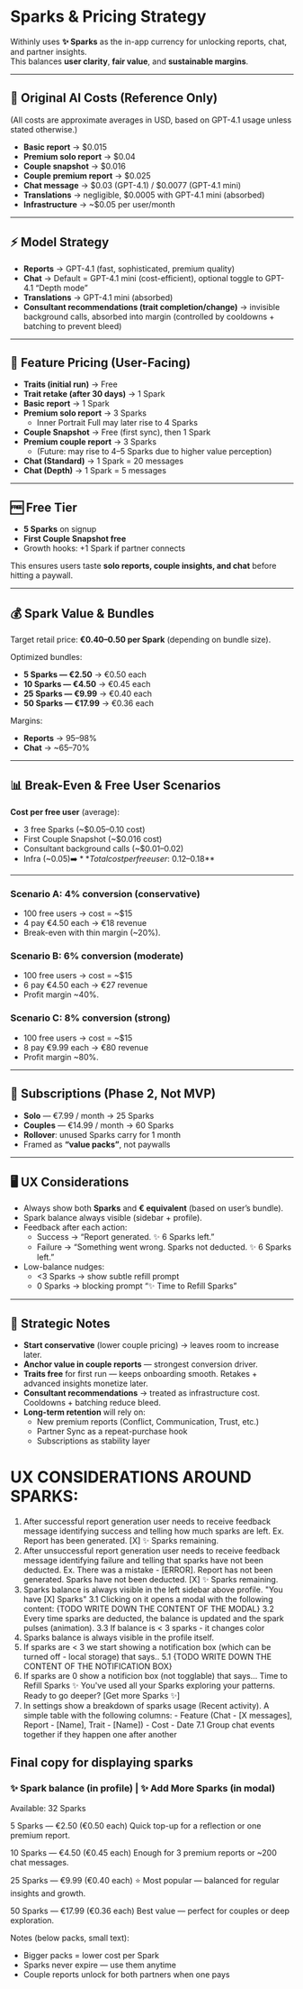 # Sparks & Pricing Strategy

Withinly uses **✨ Sparks** as the in-app currency for unlocking reports, chat, and partner insights.  
This balances **user clarity**, **fair value**, and **sustainable margins**.

---

## 💸 Original AI Costs (Reference Only)

(All costs are approximate averages in USD, based on GPT-4.1 usage unless stated otherwise.)

- **Basic report** → $0.015
- **Premium solo report** → $0.04
- **Couple snapshot** → $0.016
- **Couple premium report** → $0.025
- **Chat message** → $0.03 (GPT-4.1) / $0.0077 (GPT-4.1 mini)
- **Translations** → negligible, $0.0005 with GPT-4.1 mini (absorbed)
- **Infrastructure** → ~$0.05 per user/month

---

## ⚡ Model Strategy

- **Reports** → GPT-4.1 (fast, sophisticated, premium quality)
- **Chat** → Default = GPT-4.1 mini (cost-efficient), optional toggle to GPT-4.1 “Depth mode”
- **Translations** → GPT-4.1 mini (absorbed)
- **Consultant recommendations (trait completion/change)** → invisible background calls, absorbed into margin (controlled by cooldowns + batching to prevent bleed)

---

## 🎯 Feature Pricing (User-Facing)

- **Traits (initial run)** → Free
- **Trait retake (after 30 days)** → 1 Spark
- **Basic report** → 1 Spark
- **Premium solo report** → 3 Sparks
  - Inner Portrait Full may later rise to 4 Sparks
- **Couple Snapshot** → Free (first sync), then 1 Spark
- **Premium couple report** → 3 Sparks
  - (Future: may rise to 4–5 Sparks due to higher value perception)
- **Chat (Standard)** → 1 Spark = 20 messages
- **Chat (Depth)** → 1 Spark = 5 messages

---

## 🆓 Free Tier

- **5 Sparks** on signup
- **First Couple Snapshot free**
- Growth hooks: +1 Spark if partner connects

This ensures users taste **solo reports, couple insights, and chat** before hitting a paywall.

---

## 💰 Spark Value & Bundles

Target retail price: **€0.40–0.50 per Spark** (depending on bundle size).

Optimized bundles:

- **5 Sparks — €2.50** → €0.50 each
- **10 Sparks — €4.50** → €0.45 each
- **25 Sparks — €9.99** → €0.40 each
- **50 Sparks — €17.99** → €0.36 each

Margins:

- **Reports** → 95–98%
- **Chat** → ~65–70%

---

## 📊 Break-Even & Free User Scenarios

**Cost per free user** (average):

- 3 free Sparks (~$0.05–0.10 cost)
- First Couple Snapshot (~$0.016 cost)
- Consultant background calls (~$0.01–0.02)
- Infra (~$0.05)  
  ➡️ **Total cost per free user: ~$0.12–0.18**

---

### Scenario A: 4% conversion (conservative)

- 100 free users → cost = ~$15
- 4 pay €4.50 each → €18 revenue
- Break-even with thin margin (~20%).

### Scenario B: 6% conversion (moderate)

- 100 free users → cost = ~$15
- 6 pay €4.50 each → €27 revenue
- Profit margin ~40%.

### Scenario C: 8% conversion (strong)

- 100 free users → cost = ~$15
- 8 pay €9.99 each → €80 revenue
- Profit margin ~80%.

---

## 📅 Subscriptions (Phase 2, Not MVP)

- **Solo** — €7.99 / month → 25 Sparks
- **Couples** — €14.99 / month → 60 Sparks
- **Rollover**: unused Sparks carry for 1 month
- Framed as **“value packs”**, not paywalls

---

## 🖥️ UX Considerations

- Always show both **Sparks** and **€ equivalent** (based on user’s bundle).
- Spark balance always visible (sidebar + profile).
- Feedback after each action:
  - Success → “Report generated. ✨ 6 Sparks left.”
  - Failure → “Something went wrong. Sparks not deducted. ✨ 6 Sparks left.”
- Low-balance nudges:
  - <3 Sparks → show subtle refill prompt
  - 0 Sparks → blocking prompt “✨ Time to Refill Sparks”

---

## 🧭 Strategic Notes

- **Start conservative** (lower couple pricing) → leaves room to increase later.
- **Anchor value in couple reports** — strongest conversion driver.
- **Traits free** for first run — keeps onboarding smooth. Retakes + advanced insights monetize later.
- **Consultant recommendations** → treated as infrastructure cost. Cooldowns + batching reduce bleed.
- **Long-term retention** will rely on:
  - New premium reports (Conflict, Communication, Trust, etc.)
  - Partner Sync as a repeat-purchase hook
  - Subscriptions as stability layer

# UX CONSIDERATIONS AROUND SPARKS:

1. After successful report generation user needs to receive feedback message identifying success and telling how much sparks are left.
   Ex. Report has been generated. [X] ✨ Sparks remaining.
2. After unsuccessful report generation user needs to receive feedback message identifying failure and telling that sparks have not been deducted.
   Ex. There was a mistake - [ERROR]. Report has not been generated. Sparks have not been deducted. [X] ✨ Sparks remaining.
3. Sparks balance is always visible in the left sidebar above profile. "You have [X] Sparks"
   3.1 Clicking on it opens a modal with the following content:
   {TODO WRITE DOWN THE CONTENT OF THE MODAL}
   3.2 Every time sparks are deducted, the balance is updated and the spark pulses (animation).
   3.3 If balance is < 3 sparks - it changes color
4. Sparks balance is always visible in the profile itself.
5. If sparks are < 3 we start showing a notification box (which can be turned off - local storage) that says..
   5.1 {TODO WRITE DOWN THE CONTENT OF THE NOTIFICATION BOX}
6. If sparks are 0 show a notificion box (not togglable) that says...
   Time to Refill Sparks ✨
   You've used all your Sparks exploring your patterns. Ready to go deeper?
   [Get more Sparks ✨]
7. In settings show a breakdown of sparks usage (Recent activity). A simple table with the following columns: - Feature (Chat - [X messages], Report - [Name], Trait - [Name]) - Cost - Date
   7.1 Group chat events together if they happen one after another

## Final copy for displaying sparks

### ✨ Spark balance (in profile) | ✨ Add More Sparks (in modal)

Available: 32 Sparks

5 Sparks — €2.50 (€0.50 each)
Quick top-up for a reflection or one premium report.

10 Sparks — €4.50 (€0.45 each)
Enough for 3 premium reports or ~200 chat messages.

25 Sparks — €9.99 (€0.40 each)
⭐ Most popular — balanced for regular insights and growth.

50 Sparks — €17.99 (€0.36 each)
Best value — perfect for couples or deep exploration.

Notes (below packs, small text):

- Bigger packs = lower cost per Spark
- Sparks never expire — use them anytime
- Couple reports unlock for both partners when one pays
